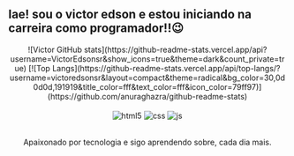 ## Iae! sou o victor edson e estou iniciando na carreira como programador!!😉
  
  <div align="center" >
  ![Victor GitHub stats](https://github-readme-stats.vercel.app/api?username=VictorEdsonsr&show_icons=true&theme=dark&count_private=true)
  [![Top Langs](https://github-readme-stats.vercel.app/api/top-langs/?username=victoredsonsr&layout=compact&theme=radical&bg_color=30,0d0d0d,191919&title_color=fff&text_color=fff&icon_color=79ff97)](https://github.com/anuraghazra/github-readme-stats)
  <div style"display: inline_block"></br>
<div style="display: inline_block">
  <img align="center" alt="html5" src="https://img.shields.io/badge/HTML5-E34F26?style=for-the-badge&logo=html5&logoColor=white" />
  <img align="center" alt="css" src="https://img.shields.io/badge/CSS3-1572B6?style=for-the-badge&logo=css3&logoColor=white" />
  <img align="center" alt="js" src="https://img.shields.io/badge/JavaScript-F7DF1E?style=for-the-badge&logo=javascript&logoColor=black" />
</div><br/>

Apaixonado por tecnologia e sigo aprendendo sobre, cada dia mais.
  </div>

</div>
